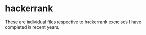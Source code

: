 # hackerrank
These are individual files respective to hackerrank exercises I have completed in recent years.
